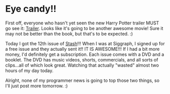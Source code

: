 # Eye candy!!

First off, everyone who hasn't yet seen the new Harry Potter trailer MUST go see it: [Trailer](http://movies.aol.com/movie_exclusive_harry_potter_goblet_clip/trailer_extra_large). Looks like it's going to be another awesome movie! Sure it may not be better than the book, but that's to be expected. :)

Today I got the 12th issue of [Stash](http://www.stashmedia.tv/)!!! When I was at Siggraph, I signed up for a free issue and they actually sent it!! IT IS AWESOME!!! If I had a bit more money, I'd definitely get a subscription. Each issue comes with a DVD and a booklet. The DVD has music videos, shorts, commercials, and all sorts of clips...all of which look great. Watching that actually "wasted" almost two hours of my day today.

Alright, none of my programmer news is going to top those two things, so I'll just post more tomorrow. :)
